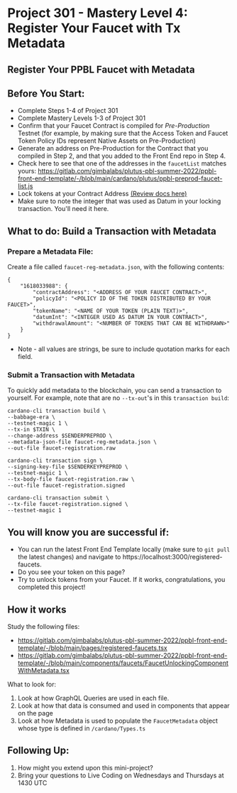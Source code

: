 # Project 301 - Mastery Level 4: Register Your Faucet with Tx Metadata
## Register Your PPBL Faucet with Metadata

## Before You Start:
- Complete Steps 1-4 of Project 301
- Complete Mastery Levels 1-3 of Project 301
- Confirm that your Faucet Contract is compiled for *Pre-Production* Testnet (for example, by making sure that the Access Token and Faucet Token Policy IDs represent Native Assets on Pre-Production)
- Generate an address on Pre-Production for the Contract that you compiled in Step 2, and that you added to the Front End repo in Step 4.
- Check here to see that one of the addresses in the `faucetList` matches yours: https://gitlab.com/gimbalabs/plutus-pbl-summer-2022/ppbl-front-end-template/-/blob/main/cardano/plutus/ppbl-preprod-faucet-list.js
- Lock tokens at your Contract Address [(Review docs here)](https://gitlab.com/gimbalabs/plutus-pbl-summer-2022/ppbl-course-02/-/tree/master/project-301-faucet)
- Make sure to note the integer that was used as Datum in your locking transaction. You'll need it here.

## What to do: Build a Transaction with Metadata
### Prepare a Metadata File:
Create a file called `faucet-reg-metadata.json`, with the following contents:
```
{
	"1618033988": {
		"contractAddress": "<ADDRESS OF YOUR FAUCET CONTRACT>",
		"policyId": "<POLICY ID OF THE TOKEN DISTRIBUTED BY YOUR FAUCET>",
		"tokenName": "<NAME OF YOUR TOKEN (PLAIN TEXT)>",
		"datumInt": "<INTEGER USED AS DATUM IN YOUR CONTRACT>",
		"withdrawalAmount": "<NUMBER OF TOKENS THAT CAN BE WITHDRAWN>"
	}
}
```
- Note - all values are strings, be sure to include quotation marks for each field.

### Submit a Transaction with Metadata

To quickly add metadata to the blockchain, you can send a transaction to yourself. For example, note that are no `--tx-out`'s in this `transaction build`:

```
cardano-cli transaction build \
--babbage-era \
--testnet-magic 1 \
--tx-in $TXIN \
--change-address $SENDERPREPROD \
--metadata-json-file faucet-reg-metadata.json \
--out-file faucet-registration.raw

cardano-cli transaction sign \
--signing-key-file $SENDERKEYPREPROD \
--testnet-magic 1 \
--tx-body-file faucet-registration.raw \
--out-file faucet-registration.signed

cardano-cli transaction submit \
--tx-file faucet-registration.signed \
--testnet-magic 1
```

## You will know you are successful if:
- You can run the latest Front End Template locally (make sure to `git pull` the latest changes) and navigate to https://localhost:3000/registered-faucets.
- Do you see your token on this page?
- Try to unlock tokens from your Faucet. If it works, congratulations, you completed this project!

## How it works
Study the following files:
- https://gitlab.com/gimbalabs/plutus-pbl-summer-2022/ppbl-front-end-template/-/blob/main/pages/registered-faucets.tsx
- https://gitlab.com/gimbalabs/plutus-pbl-summer-2022/ppbl-front-end-template/-/blob/main/components/faucets/FaucetUnlockingComponentWithMetadata.tsx

What to look for:
1. Look at how GraphQL Queries are used in each file.
2. Look at how that data is consumed and used in components that appear on the page
3. Look at how Metadata is used to populate the `FaucetMetadata` object whose type is defined in `/cardano/Types.ts`

## Following Up:
1. How might you extend upon this mini-project?
2. Bring your questions to Live Coding on Wednesdays and Thursdays at 1430 UTC
